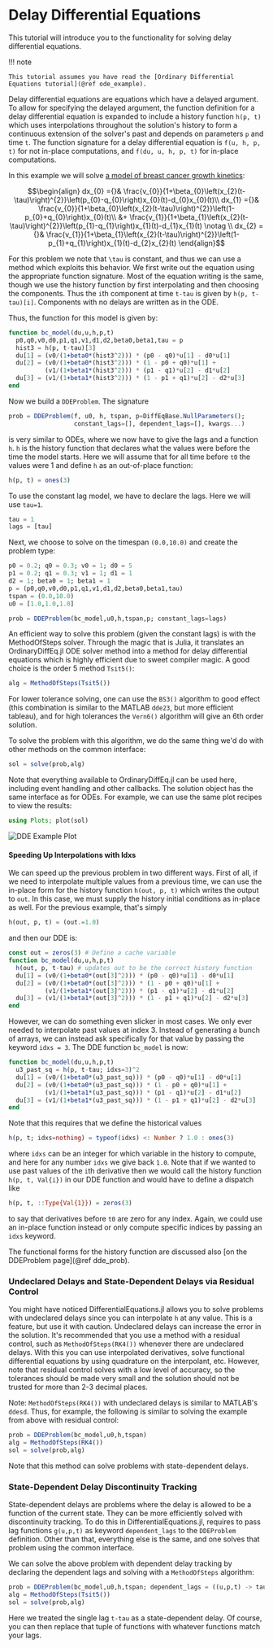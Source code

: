 # Delay Differential Equations

This tutorial will introduce you to the functionality for solving delay differential
equations. 

!!! note

    This tutorial assumes you have read the [Ordinary Differential Equations tutorial](@ref ode_example).

Delay differential equations are equations which have a delayed argument. To allow
for specifying the delayed argument, the function definition for a delay differential
equation is expanded to include a history function `h(p, t)` which uses interpolations
throughout the solution's history to form a continuous extension of the solver's
past and depends on parameters `p` and time `t`. The function signature for a delay
differential equation is `f(u, h, p, t)` for not in-place computations, and
`f(du, u, h, p, t)` for in-place computations.

In this example we will solve [a model of breast cancer growth kinetics](http://www.nature.com/articles/srep02473):

```math
\begin{align}
dx_{0} ={}& \frac{v_{0}}{1+\beta_{0}\left(x_{2}(t-\tau)\right)^{2}}\left(p_{0}-q_{0}\right)x_{0}(t)-d_{0}x_{0}(t)\\
dx_{1} ={}& \frac{v_{0}}{1+\beta_{0}\left(x_{2}(t-\tau)\right)^{2}}\left(1-p_{0}+q_{0}\right)x_{0}(t)\\
       &+ \frac{v_{1}}{1+\beta_{1}\left(x_{2}(t-\tau)\right)^{2}}\left(p_{1}-q_{1}\right)x_{1}(t)-d_{1}x_{1}(t) \notag \\
dx_{2} ={}& \frac{v_{1}}{1+\beta_{1}\left(x_{2}(t-\tau)\right)^{2}}\left(1-p_{1}+q_{1}\right)x_{1}(t)-d_{2}x_{2}(t)
\end{align}
```

For this problem we note that ``\tau`` is constant, and thus we can use a method
which exploits this behavior. We first write out the equation using the appropriate
function signature. Most of the equation writing is the same, though we use the
history function by first interpolating and then choosing the components. Thus
the `i`th component at time `t-tau` is given by `h(p, t-tau)[i]`. Components with
no delays are written as in the ODE.

Thus, the function for this model is given by:

```julia
function bc_model(du,u,h,p,t)
  p0,q0,v0,d0,p1,q1,v1,d1,d2,beta0,beta1,tau = p
  hist3 = h(p, t-tau)[3]
  du[1] = (v0/(1+beta0*(hist3^2))) * (p0 - q0)*u[1] - d0*u[1]
  du[2] = (v0/(1+beta0*(hist3^2))) * (1 - p0 + q0)*u[1] +
          (v1/(1+beta1*(hist3^2))) * (p1 - q1)*u[2] - d1*u[2]
  du[3] = (v1/(1+beta1*(hist3^2))) * (1 - p1 + q1)*u[2] - d2*u[3]
end
```

Now we build a `DDEProblem`. The signature

```julia
prob = DDEProblem(f, u0, h, tspan, p=DiffEqBase.NullParameters();
                  constant_lags=[], dependent_lags=[], kwargs...)
```

is very similar to ODEs, where we now have to give the lags and a function `h`.
`h` is the history function that declares what the values were before the time
the model starts. Here we will assume that for all time before `t0` the values were 1
and define `h` as an out-of-place function:

```julia
h(p, t) = ones(3)
```

To use the constant lag model, we have to declare the lags. Here we will use `tau=1`.

```julia
tau = 1
lags = [tau]
```

Next, we choose to solve on the timespan `(0.0,10.0)` and create the problem type:


```julia
p0 = 0.2; q0 = 0.3; v0 = 1; d0 = 5
p1 = 0.2; q1 = 0.3; v1 = 1; d1 = 1
d2 = 1; beta0 = 1; beta1 = 1
p = (p0,q0,v0,d0,p1,q1,v1,d1,d2,beta0,beta1,tau)
tspan = (0.0,10.0)
u0 = [1.0,1.0,1.0]

prob = DDEProblem(bc_model,u0,h,tspan,p; constant_lags=lags)
```

An efficient way to solve this problem (given the constant lags) is with the
MethodOfSteps solver. Through the magic that is Julia, it translates an OrdinaryDiffEq.jl
ODE solver method into a method for delay differential equations which is highly
efficient due to sweet compiler magic. A good choice is the order 5 method `Tsit5()`:

```julia
alg = MethodOfSteps(Tsit5())
```

For lower tolerance solving, one can use the `BS3()` algorithm to good
effect (this combination is similar to the MATLAB `dde23`, but more efficient
tableau), and for high tolerances the `Vern6()` algorithm will give an 6th order
solution.

To solve the problem with this algorithm, we do the same thing we'd do with other
methods on the common interface:

```julia
sol = solve(prob,alg)
```

Note that everything available to OrdinaryDiffEq.jl can be used here, including
event handling and other callbacks. The solution object has the same interface
as for ODEs. For example, we can use the same plot recipes to view the results:

```julia
using Plots; plot(sol)
```

![DDE Example Plot](../assets/dde_example_plot.png)

#### Speeding Up Interpolations with Idxs

We can speed up the previous problem in two different ways. First of all, if we
need to interpolate multiple values from a previous time, we can use the in-place
form for the history function `h(out, p, t)` which writes the output to `out`. In this
case, we must supply the history initial conditions as in-place as well. For the
previous example, that's simply

```julia
h(out, p, t) = (out.=1.0)
```

and then our DDE is:

```julia
const out = zeros(3) # Define a cache variable
function bc_model(du,u,h,p,t)
  h(out, p, t-tau) # updates out to be the correct history function
  du[1] = (v0/(1+beta0*(out[3]^2))) * (p0 - q0)*u[1] - d0*u[1]
  du[2] = (v0/(1+beta0*(out[3]^2))) * (1 - p0 + q0)*u[1] +
          (v1/(1+beta1*(out[3]^2))) * (p1 - q1)*u[2] - d1*u[2]
  du[3] = (v1/(1+beta1*(out[3]^2))) * (1 - p1 + q1)*u[2] - d2*u[3]
end
```

However, we can do something even slicker in most cases. We only ever needed to
interpolate past values at index 3. Instead of generating a bunch of arrays,
we can instead ask specifically for that value by passing the keyword `idxs = 3`.
The DDE function `bc_model` is now:

```julia
function bc_model(du,u,h,p,t)
  u3_past_sq = h(p, t-tau; idxs=3)^2
  du[1] = (v0/(1+beta0*(u3_past_sq))) * (p0 - q0)*u[1] - d0*u[1]
  du[2] = (v0/(1+beta0*(u3_past_sq))) * (1 - p0 + q0)*u[1] +
          (v1/(1+beta1*(u3_past_sq))) * (p1 - q1)*u[2] - d1*u[2]
  du[3] = (v1/(1+beta1*(u3_past_sq))) * (1 - p1 + q1)*u[2] - d2*u[3]
end
```

Note that this requires that we define the historical values

```julia
h(p, t; idxs=nothing) = typeof(idxs) <: Number ? 1.0 : ones(3)
```

where `idxs` can be an integer for which variable in the history to compute,
and here for any number `idxs` we give back `1.0`. Note that if we wanted to use
past values of the `i`th derivative then we would call the history function
`h(p, t, Val{i})` in our DDE function and would have to define a dispatch like

```julia
h(p, t, ::Type{Val{1}}) = zeros(3)
```

to say that derivatives before `t0` are zero for any index. Again, we could
use an in-place function instead or only compute specific indices by passing
an `idxs` keyword.

The functional forms for the history function are discussed also
[on the DDEProblem page](@ref dde_prob).

### Undeclared Delays and State-Dependent Delays via Residual Control

You might have noticed DifferentialEquations.jl allows you to solve problems
with undeclared delays since you can interpolate `h` at any value. This is
a feature, but use it with caution. Undeclared delays can increase the error
in the solution. It's recommended that you use a method with a residual control,
such as `MethodOfSteps(RK4())` whenever there are undeclared delays. With this
you can use interpolated derivatives, solve functional differential equations
by using quadrature on the interpolant, etc. However, note that residual control
solves with a low level of accuracy, so the tolerances should be made very small
and the solution should not be trusted for more than 2-3 decimal places.

Note: `MethodOfSteps(RK4())` with undeclared delays is similar to MATLAB's
`ddesd`. Thus, for example, the following is similar to solving the example
from above with residual control:

```julia
prob = DDEProblem(bc_model,u0,h,tspan)
alg = MethodOfSteps(RK4())
sol = solve(prob,alg)
```

Note that this method can solve problems with state-dependent delays.

### State-Dependent Delay Discontinuity Tracking

State-dependent delays are problems where the delay is allowed to be a function
of the current state. They can be more efficiently solved with discontinuity
tracking. To do this in DifferentialEquations.jl, requires to pass lag functions
`g(u,p,t)` as keyword `dependent_lags` to the `DDEProblem` definition. Other than
that, everything else is the same, and one solves that problem using the common
interface.

We can solve the above problem with dependent delay tracking by declaring the
dependent lags and solving with a `MethodOfSteps` algorithm:

```julia
prob = DDEProblem(bc_model,u0,h,tspan; dependent_lags = ((u,p,t) -> tau,))
alg = MethodOfSteps(Tsit5())
sol = solve(prob,alg)
```

Here we treated the single lag `t-tau` as a state-dependent delay. Of course, you
can then replace that tuple of functions with whatever functions match your lags.
